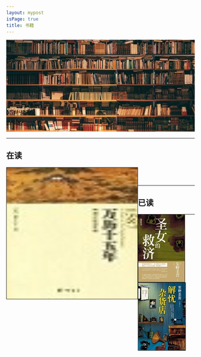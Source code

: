 ```yaml
---
layout: mypost
isPage: true
title: 书籍
---
```

![书](/img/book.jpg)
<br/>

***
## 在读
<img src="/img/万历十五年.jpg" alt="万历十五年" height="350" width="350" border="1" title="" align="left">



<br/>
<br/>

***
## 已读

<img src="/img/剩女的救济.jpg" alt="圣女的救济" height="180" width="124" border="1" title="圣女的救济" align="left"><img src="/img/解忧杂货店.jpg" alt="解忧杂货店" height="180" width="126" border="1" title="解忧杂货店" align="left">


***

